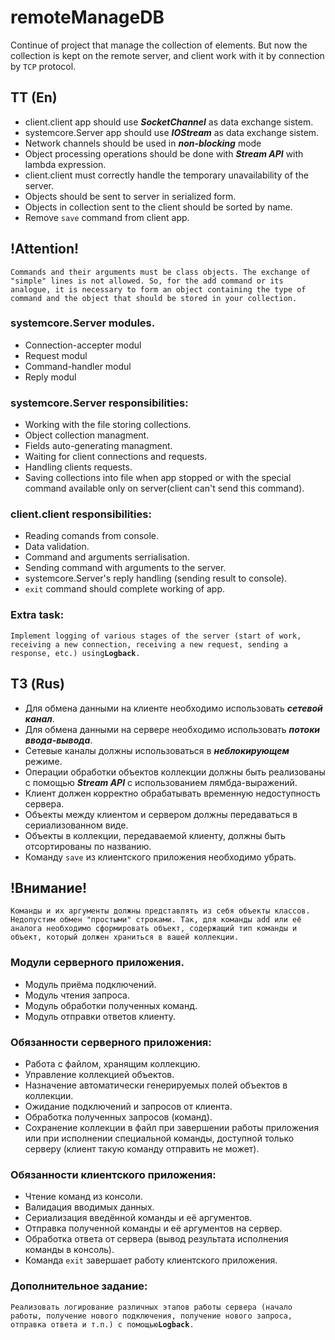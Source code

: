 # remoteManageDB
  Continue of project that manage the collection of elements. 
  But now the collection is kept on the remote server, and client work with it by connection by `TCP` protocol.

## TT (En)
  * сlient.сlient app should use ***SocketChannel*** as data exchange sistem.
  * systemcore.Server app should use ***IOStream*** as data exchange sistem.
  * Network channels should be used in ***non-blocking*** mode
  * Object processing operations should be done with ***Stream API*** with lambda expression.
  * сlient.сlient must correctly handle the temporary unavailability of the server.
  * Objects should be sent to server in serialized form.
  * Objects in collection sent to the client should be sorted by name.
  * Remove `save` command from client app.
  
  ## !Attention!
  `Commands and their arguments must be class objects. The exchange of "simple" lines is not allowed. So, for the add command or its analogue, it is necessary to form an object containing the type of command and the object that should be stored in your collection.`

  ### systemcore.Server modules.
   * Connection-accepter modul
   * Request modul
   * Command-handler modul
   * Reply modul

  ### systemcore.Server responsibilities:
   * Working with the file storing collections.
   * Object collection managment.
   * Fields auto-generating managment.
   * Waiting for client connections and requests.
   * Handling clients requests.
   * Saving collections into file when app stopped or with the special command available only on server(client can't send this command).
   ### сlient.сlient responsibilities:
   * Reading comands from console.
   * Data validation.
   * Command and arguments serrialisation.
   * Sending command with arguments to the server.
   * systemcore.Server's reply handling (sending result to console).
   * `exit` command should complete working of app.
   
   ### Extra task:
`Implement logging of various stages of the server (start of work, receiving a new connection, receiving a new request, sending a response, etc.) using`**`Logback`**`.`
   
    

## ТЗ (Rus)
  * Для обмена данными на клиенте необходимо использовать ***сетевой канал***.
  * Для обмена данными на сервере необходимо использовать ***потоки ввода-вывода***.
  * Сетевые каналы должны использоваться в ***неблокирующем*** режиме.
  * Операции обработки объектов коллекции должны быть реализованы с помощью ***Stream API*** с использованием лямбда-выражений.
  * Клиент должен корректно обрабатывать временную недоступность сервера.
  * Объекты между клиентом и сервером должны передаваться в сериализованном виде.
  * Объекты в коллекции, передаваемой клиенту, должны быть отсортированы по названию.
  * Команду `save` из клиентского приложения необходимо убрать.
  ## !Внимание! 
  `Команды и их аргументы должны представлять из себя объекты классов. Недопустим обмен "простыми" строками. Так, для команды add или её аналога необходимо сформировать объект, содержащий тип команды и объект, который должен храниться в вашей коллекции.`

  ### Модули серверного приложения.
   * Модуль приёма подключений.
   * Модуль чтения запроса.
   * Модуль обработки полученных команд.
   * Модуль отправки ответов клиенту.

  ### Обязанности серверного приложения:
   * Работа с файлом, хранящим коллекцию.
   * Управление коллекцией объектов.
   * Назначение автоматически генерируемых полей объектов в коллекции.
   * Ожидание подключений и запросов от клиента.
   * Обработка полученных запросов (команд).
   * Сохранение коллекции в файл при завершении работы приложения или при исполнении специальной команды, доступной только серверу (клиент такую команду отправить не может).
   
   ### Обязанности клиентского приложения:
   * Чтение команд из консоли.
   * Валидация вводимых данных.
   * Сериализация введённой команды и её аргументов.
   * Отправка полученной команды и её аргументов на сервер.
   * Обработка ответа от сервера (вывод результата исполнения команды в консоль).
   * Команда `exit` завершает работу клиентского приложения.
   ### Дополнительное задание:
`Реализовать логирование различных этапов работы сервера (начало работы, получение нового подключения, получение нового запроса, отправка ответа и т.п.) с помощью`**`Logback`**`.`
